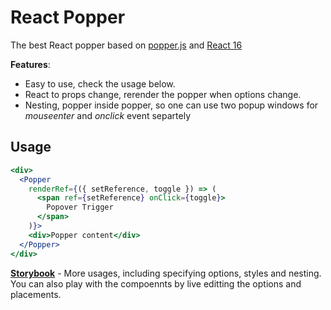 # React Popper

The best React popper based on [popper.js](https://github.com/FezVrasta/popper.js) and [React 16](https://reactjs.org/blog/2017/09/26/react-v16.0.html)

**Features**:
* Easy to use, check the usage below.
* React to props change, rerender the popper when options change.
* Nesting, popper inside popper, so one can use two popup windows for _mouseenter_ and _onclick_ event separtely

## Usage

``` jsx
<div>
  <Popper
    renderRef={({ setReference, toggle }) => (
      <span ref={setReference} onClick={toggle}>
        Popover Trigger
      </span>
    )}>
    <div>Popper content</div>
  </Popper>
</div>
```

[**Storybook**](https://d8660091.github.io/react-popper/) - More usages, including specifying options, styles and nesting. You can also play with the compoennts by live editting the options and placements.


